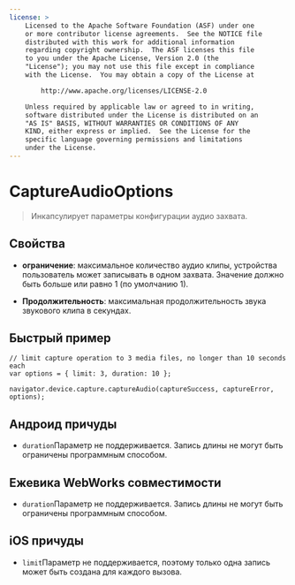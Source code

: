 ```yaml
---
license: >
    Licensed to the Apache Software Foundation (ASF) under one
    or more contributor license agreements.  See the NOTICE file
    distributed with this work for additional information
    regarding copyright ownership.  The ASF licenses this file
    to you under the Apache License, Version 2.0 (the
    "License"); you may not use this file except in compliance
    with the License.  You may obtain a copy of the License at

        http://www.apache.org/licenses/LICENSE-2.0

    Unless required by applicable law or agreed to in writing,
    software distributed under the License is distributed on an
    "AS IS" BASIS, WITHOUT WARRANTIES OR CONDITIONS OF ANY
    KIND, either express or implied.  See the License for the
    specific language governing permissions and limitations
    under the License.
---
```


# CaptureAudioOptions

> Инкапсулирует параметры конфигурации аудио захвата.

## Свойства

*   **ограничение**: максимальное количество аудио клипы, устройства пользователь может записывать в одном захвата. Значение должно быть больше или равно 1 (по умолчанию 1).

*   **Продолжительность**: максимальная продолжительность звука звукового клипа в секундах.

## Быстрый пример

    // limit capture operation to 3 media files, no longer than 10 seconds each
    var options = { limit: 3, duration: 10 };
    
    navigator.device.capture.captureAudio(captureSuccess, captureError, options);
    

## Андроид причуды

*   `duration`Параметр не поддерживается. Запись длины не могут быть ограничены программным способом.

## Ежевика WebWorks совместимости

*   `duration`Параметр не поддерживается. Запись длины не могут быть ограничены программным способом.

## iOS причуды

*   `limit`Параметр не поддерживается, поэтому только одна запись может быть создана для каждого вызова.